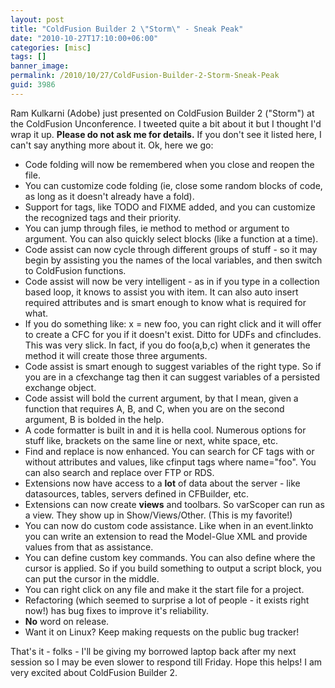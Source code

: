 ```yaml
---
layout: post
title: "ColdFusion Builder 2 \"Storm\" - Sneak Peak"
date: "2010-10-27T17:10:00+06:00"
categories: [misc]
tags: []
banner_image: 
permalink: /2010/10/27/ColdFusion-Builder-2-Storm-Sneak-Peak
guid: 3986
---
```


Ram Kulkarni (Adobe) just presented on  ColdFusion Builder 2 ("Storm") at the ColdFusion Unconference. I tweeted quite a bit about it but I thought I'd wrap it up. <b>Please do not ask me for details.</b> If you don't see it listed here, I can't say anything more about it. Ok, here we go:
<!--more-->
<ul>
<li>Code folding will now be remembered when you close and reopen the file.
<li>You can customize code folding (ie, close some random blocks of code, as long as it doesn't already have a fold).
<li>Support for tags, like TODO and FIXME added, and you can customize the recognized tags and their priority.
<li>You can jump through files, ie method to method or argument to argument. You can also quickly select blocks (like a function at a time). 
<li>Code assist can now cycle through different groups of stuff - so it may begin by assisting you the names of the local variables, and then switch to ColdFusion functions.
<li>Code assist will now be very intelligent - as in if you type in a collection based loop, it knows to assist you with item. It can also auto insert required attributes and is smart enough to know what is required for what.
<li>If you do something like: x = new foo, you can right click and it will offer to create a CFC for you if it doesn't exist. Ditto for UDFs and cfincludes. This was very slick. In fact, if you do foo(a,b,c) when it generates the method it will create those three arguments.
<li>Code assist is smart enough to suggest variables of the right type. So if you are in a cfexchange tag then it can suggest variables of a persisted exchange object.
<li>Code assist will bold the current argument, by that I mean, given a function that requires A, B, and C, when you are on the second argument, B is bolded in the help.
<li>A code formatter is built in and it is hella cool. Numerous options for stuff like, brackets on the same line or next, white space, etc. 
<li>Find and replace is now enhanced. You can search for CF tags with or without attributes and values, like cfinput tags where name="foo". You can also search and replace over FTP or RDS.
<li>Extensions now have access to a <b>lot</b> of data about the server - like datasources, tables, servers defined in CFBuilder, etc.
<li>Extensions can now create <b>views</b> and toolbars. So varScoper can run as a view. They show up in Show/Views/Other. (This is my favorite!)
<li>You can now do custom code assistance. Like when in an event.linkto you can write an extension to read the Model-Glue XML and provide values from that as assistance. 
<li>You can define custom key commands. You can also define where the cursor is applied. So if you build something to output a script block, you can put the cursor in the middle.
<li>You can right click on any file and make it the start file for a project.
<li>Refactoring (which seemed to surprise a lot of people - it exists right now!) has bug fixes to improve it's reliability.
<li><b>No</b> word on release.
<li>Want it on Linux? Keep making requests on the public bug tracker!
</ul>

That's it - folks - I'll be giving my borrowed laptop back after my next session so I may be even slower to respond till Friday. Hope this helps! I am very excited about ColdFusion Builder 2.